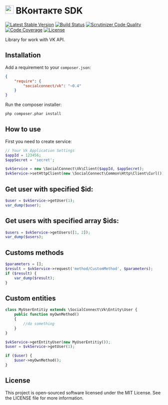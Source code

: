 # <img src="https://socialconnect.github.io/assets/icons/vk.png" width="27"> ВКонтакте SDK

[![Latest Stable Version](https://poser.pugx.org/SocialConnect/vk-sdk/v/stable.svg)](https://packagist.org/packages/SocialConnect/vk-sdk)
[![Build Status](https://travis-ci.org/SocialConnect/vk.svg?branch=master)](https://travis-ci.org/SocialConnect/vk)
[![Scrutinizer Code Quality](https://scrutinizer-ci.com/g/SocialConnect/vk/badges/quality-score.png?b=master)](https://scrutinizer-ci.com/g/SocialConnect/vk/?branch=master)
[![Code Coverage](https://scrutinizer-ci.com/g/SocialConnect/vk/badges/coverage.png?b=master)](https://scrutinizer-ci.com/g/SocialConnect/vk/?branch=master)
[![License](https://poser.pugx.org/SocialConnect/vk/license.svg)](https://packagist.org/packages/SocialConnect/vk)

Library for work with VK API.

Installation
------------

Add a requirement to your `composer.json`:

```json
{
    "require": {
        "socialconnect/vk": "~0.4"
    }
}
```

Run the composer installer:

```bash
php composer.phar install
```

How to use
----------

First you need to create service:

```php
// Your Vk Application Settings
$appId = 123456;
$appSecret = 'secret';

$vkService = new \SocialConnect\Vk\Client($appId, $appSecret);
$vkService->setHttpClient(new \SocialConnect\Common\Http\Client\Curl());
```

## Get user with specified $id:

```php
$user = $vkService->getUser(1);
var_dump($user);
```

## Get users with specified array $ids:

```php
$users = $vkService->getUsers([1, 2]);
var_dump($users);
```

## Customs methods

```php
$parameters = [];
$result = $vkService->request('method/CustomMethod', $parameters);
if ($result) {
    var_dump($result);
}
```

## Custom entities

```php
class MyUserEntitiy extends \SocialConnect\Vk\Entity\User {
    public function myOwnMethod()
    {
        //do something
    }
}

$vkService->getEntityUser(new MyUserEntitiy());
$user = $vkService->getUser(1);

if ($user) {
    $user->myOwnMethod();
}
```

License
-------

This project is open-sourced software licensed under the MIT License. See the LICENSE file for more information.

